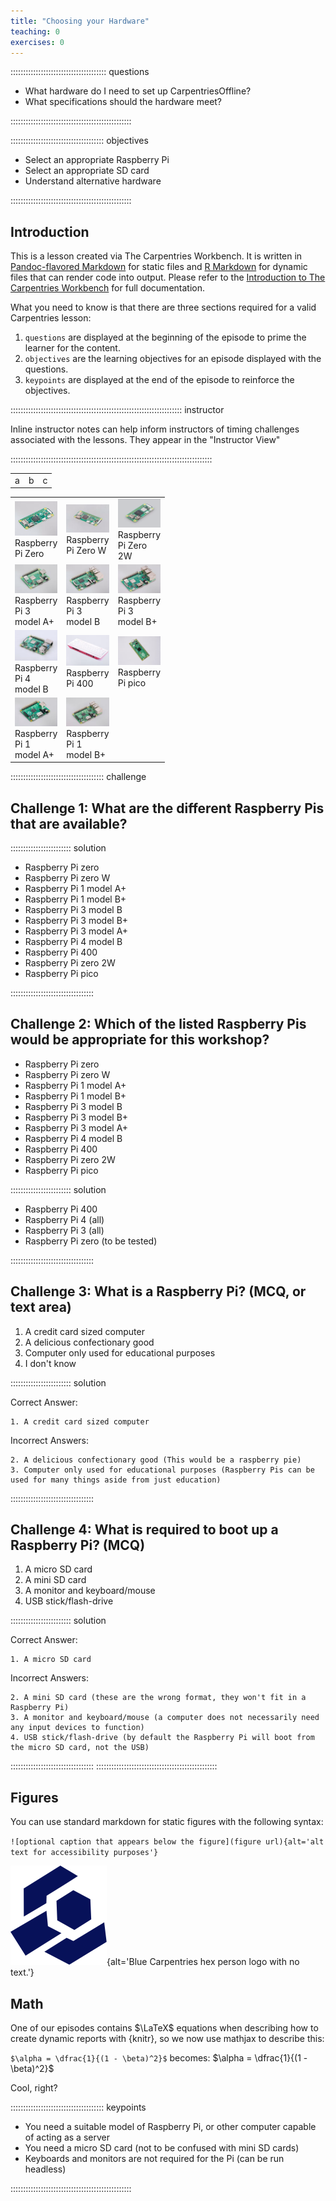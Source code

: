 ```yaml
---
title: "Choosing your Hardware"
teaching: 0
exercises: 0
---
```


:::::::::::::::::::::::::::::::::::::: questions 

- What hardware do I need to set up CarpentriesOffline?
- What specifications should the hardware meet?

::::::::::::::::::::::::::::::::::::::::::::::::

::::::::::::::::::::::::::::::::::::: objectives

- Select an appropriate Raspberry Pi
- Select an appropriate SD card
- Understand alternative hardware

::::::::::::::::::::::::::::::::::::::::::::::::

## Introduction

This is a lesson created via The Carpentries Workbench. It is written in
[Pandoc-flavored Markdown](https://pandoc.org/MANUAL.txt) for static files and
[R Markdown][r-markdown] for dynamic files that can render code into output. 
Please refer to the [Introduction to The Carpentries 
Workbench](https://carpentries.github.io/sandpaper-docs/) for full documentation.

What you need to know is that there are three sections required for a valid
Carpentries lesson:

 1. `questions` are displayed at the beginning of the episode to prime the
    learner for the content.
 2. `objectives` are the learning objectives for an episode displayed with
    the questions.
 3. `keypoints` are displayed at the end of the episode to reinforce the
    objectives.

:::::::::::::::::::::::::::::::::::::::::::::::::::::::::::::::::::: instructor

Inline instructor notes can help inform instructors of timing challenges
associated with the lessons. They appear in the "Instructor View"

::::::::::::::::::::::::::::::::::::::::::::::::::::::::::::::::::::::::::::::::

||||
|---|---|---|
|a|b|c|d


<table class="table">
 <tbody>
  <tr>
   <td style="width: 50px"><img src='RaspberryPiZero.png' alt='An image of the Raspberry Pi Zero'>Raspberry Pi Zero</td>
   <td style="width: 50px"><img src='RaspberryPiZeroW.png' alt='An image of the Raspberry Pi Zero W'>Raspberry Pi Zero W</td>
   <td style="width: 50px"><img src='RaspberryPiZero2W.png' alt='An image of the Raspberry Pi Zero 2W'>Raspberry Pi Zero 2W</td>
  </tr>
  <tr>
   <td style="width: 50px"><img src='RaspberryPi3ModelAp.png' alt='An image of the Raspberry Pi 3 model A+'>Raspberry Pi 3 model A+</td>
   <td style="width: 50px"><img src='RaspberryPi3ModelB.png' alt='An image of the Raspberry Pi 3 model B'>Raspberry Pi 3 model B</td>
   <td style="width: 50px"><img src='RaspberryPi3ModelBp.png' alt='An image of the Raspberry Pi 3 model B+'>Raspberry Pi 3 model B+</td>
  </tr>
  <tr>
   <td style="width: 50px"><img src='RaspberryPi4ModelB.png' alt='An image of the Raspberry Pi 4 model B'>Raspberry Pi 4 model B</td>
   <td style="width: 50px"><img src='RaspberryPi400.png' alt='An image of the Raspberry Pi 400'>Raspberry Pi 400</td>
   <td style="width: 50px"><img src='RaspberryPiPico.png' alt='An image of the Raspberry Pi pico'>Raspberry Pi pico</td>
  </tr>
  <tr>
   <td style="width: 50px"><img src='RaspberryPi1ModelAp.png' alt='An image of the Raspberry Pi 1 model A+'>Raspberry Pi 1 model A+</td>
   <td style="width: 50px"><img src='RaspberryPi1ModelBp.png' alt='An image of the Raspberry Pi 1 model B+'>Raspberry Pi 1 model B+</td>
   <td style="width: 50px"></td>
  </tr>
 </tbody>
</table>

::::::::::::::::::::::::::::::::::::: challenge 

## Challenge 1: What are the different Raspberry Pis that are available?

:::::::::::::::::::::::: solution 

- Raspberry Pi zero
- Raspberry Pi zero W
- Raspberry Pi 1 model A+
- Raspberry Pi 1 model B+
- Raspberry Pi 3 model B
- Raspberry Pi 3 model B+
- Raspberry Pi 3 model A+
- Raspberry Pi 4 model B
- Raspberry Pi 400
- Raspberry Pi zero 2W
- Raspberry Pi pico

:::::::::::::::::::::::::::::::::


## Challenge 2: Which of the listed Raspberry Pis would be appropriate for this workshop?

- Raspberry Pi zero
- Raspberry Pi zero W
- Raspberry Pi 1 model A+
- Raspberry Pi 1 model B+
- Raspberry Pi 3 model B
- Raspberry Pi 3 model B+
- Raspberry Pi 3 model A+
- Raspberry Pi 4 model B
- Raspberry Pi 400
- Raspberry Pi zero 2W
- Raspberry Pi pico

:::::::::::::::::::::::: solution 

- Raspberry Pi 400
- Raspberry Pi 4 (all)
- Raspberry Pi 3 (all)
- Raspberry Pi zero (to be tested)

:::::::::::::::::::::::::::::::::


## Challenge 3: What is a Raspberry Pi? (MCQ, or text area)

1. A credit card sized computer
2. A delicious confectionary good
3. Computer only used for educational purposes
4. I don't know

:::::::::::::::::::::::: solution 

Correct Answer:
```
1. A credit card sized computer
```
Incorrect Answers:
```
2. A delicious confectionary good (This would be a raspberry pie)
3. Computer only used for educational purposes (Raspberry Pis can be used for many things aside from just education)
```
:::::::::::::::::::::::::::::::::


## Challenge 4: What is required to boot up a Raspberry Pi? (MCQ)

1. A micro SD card
2. A mini SD card
3. A monitor and keyboard/mouse
4. USB stick/flash-drive

:::::::::::::::::::::::: solution 

Correct Answer:
```
1. A micro SD card
```
Incorrect Answers:
```
2. A mini SD card (these are the wrong format, they won't fit in a Raspberry Pi)
3. A monitor and keyboard/mouse (a computer does not necessarily need any input devices to function)
4. USB stick/flash-drive (by default the Raspberry Pi will boot from the micro SD card, not the USB)
```
:::::::::::::::::::::::::::::::::
::::::::::::::::::::::::::::::::::::::::::::::::

## Figures

You can use standard markdown for static figures with the following syntax:

`![optional caption that appears below the figure](figure url){alt='alt text for
accessibility purposes'}`

![You belong in The Carpentries!](https://raw.githubusercontent.com/carpentries/logo/master/Badge_Carpentries.svg){alt='Blue Carpentries hex person logo with no text.'}

## Math

One of our episodes contains $\LaTeX$ equations when describing how to create
dynamic reports with {knitr}, so we now use mathjax to describe this:

`$\alpha = \dfrac{1}{(1 - \beta)^2}$` becomes: $\alpha = \dfrac{1}{(1 - \beta)^2}$

Cool, right?

::::::::::::::::::::::::::::::::::::: keypoints 

- You need a suitable model of Raspberry Pi, or other computer capable of acting as a server
- You need a micro SD card (not to be confused with mini SD cards)
- Keyboards and monitors are not required for the Pi (can be run headless)

::::::::::::::::::::::::::::::::::::::::::::::::

[r-markdown]: https://rmarkdown.rstudio.com/
